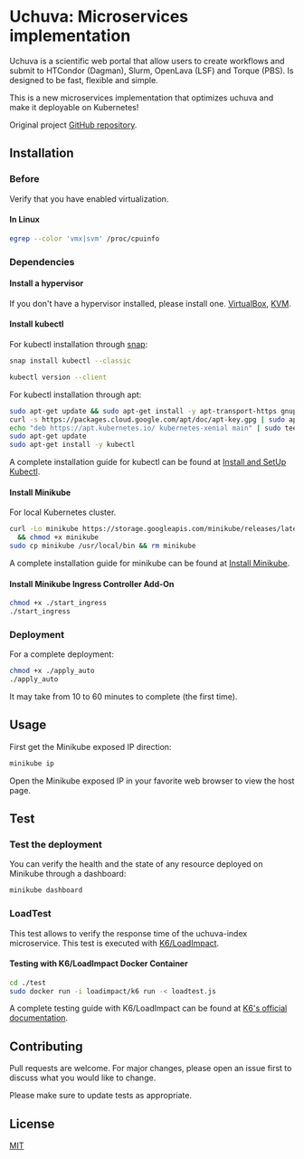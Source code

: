 # Uchuva: Microservices implementation

Uchuva is a scientific web portal that allow users to create workflows and submit to HTCondor (Dagman), Slurm, OpenLava (LSF) and Torque (PBS). Is designed to be fast, flexible and simple.

This is a new microservices implementation that optimizes uchuva and make it deployable on Kubernetes!

Original project [GitHub repository](https://github.com/carlochess/uchuva).

## Installation

### Before

Verify that you have enabled virtualization.

#### In Linux

```bash
egrep --color 'vmx|svm' /proc/cpuinfo
```

### Dependencies

#### Install a hypervisor

If you don't have a hypervisor installed, please install one. [VirtualBox](https://www.virtualbox.org/wiki/Downloads), [KVM](https://www.linux-kvm.org/page/Main_Page).

#### Install kubectl

For kubectl installation through [snap](https://snapcraft.io/):

```bash
snap install kubectl --classic

kubectl version --client
```

For kubectl installation through apt:

```bash
sudo apt-get update && sudo apt-get install -y apt-transport-https gnupg2
curl -s https://packages.cloud.google.com/apt/doc/apt-key.gpg | sudo apt-key add -
echo "deb https://apt.kubernetes.io/ kubernetes-xenial main" | sudo tee -a /etc/apt/sources.list.d/kubernetes.list
sudo apt-get update
sudo apt-get install -y kubectl
```

A complete installation guide for kubectl can be found at [Install and SetUp Kubectl](https://v1-18.docs.kubernetes.io/docs/tasks/tools/install-kubectl/).

#### Install Minikube

For local Kubernetes cluster.

```bash
curl -Lo minikube https://storage.googleapis.com/minikube/releases/latest/minikube-linux-amd64 \
  && chmod +x minikube
sudo cp minikube /usr/local/bin && rm minikube
```

A complete installation guide for minikube can be found at [Install Minikube](https://v1-18.docs.kubernetes.io/es/docs/tasks/tools/install-minikube/).

#### Install Minikube Ingress Controller Add-On

```bash
chmod +x ./start_ingress
./start_ingress
```

### Deployment

For a complete deployment:

```bash
chmod +x ./apply_auto
./apply_auto
```

It may take from 10 to 60 minutes to complete (the first time).

## Usage

First get the Minikube exposed IP direction:

```bash
minikube ip
```

Open the Minikube exposed IP in your favorite web browser to view the host page.

## Test

### Test the deployment

You can verify the health and the state of any resource deployed on Minikube through a dashboard:

```bash
minikube dashboard
```

### LoadTest

This test allows to verify the response time of the uchuva-index microservice.
This test is executed with [K6/LoadImpact](https://k6.io/).

#### Testing with K6/LoadImpact Docker Container
```bash
cd ./test
sudo docker run -i loadimpact/k6 run -< loadtest.js
```

A complete testing guide with K6/LoadImpact can be found at [K6's official documentation](https://k6.io/docs/).

## Contributing
Pull requests are welcome. For major changes, please open an issue first to discuss what you would like to change.

Please make sure to update tests as appropriate.

## License
[MIT](https://choosealicense.com/licenses/mit/)
